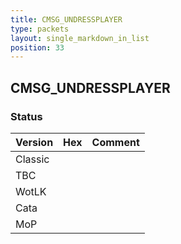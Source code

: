 ```yaml
---
title: CMSG_UNDRESSPLAYER
type: packets
layout: single_markdown_in_list
position: 33
---
```


## CMSG_UNDRESSPLAYER

### Status

Version | Hex | Comment
---------- | ---------- | ---------- 
Classic |  |  
TBC |  |  
WotLK |  |  
Cata |  |  
MoP |  |  